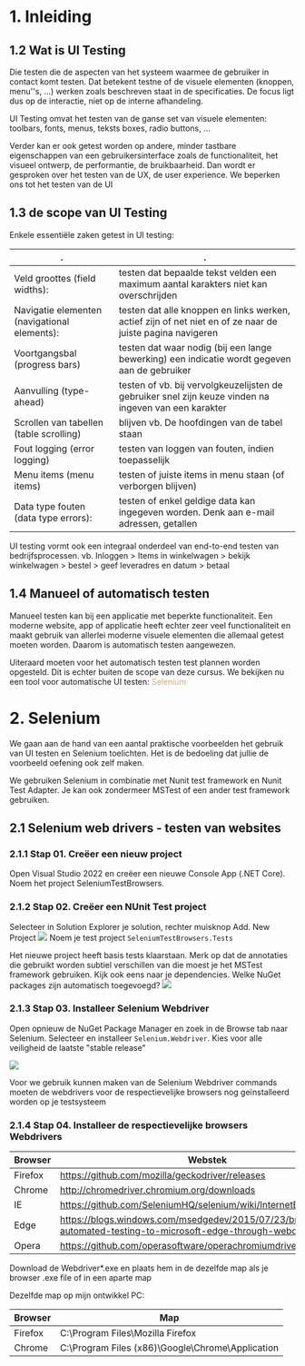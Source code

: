 # 1. Inleiding

## 1.2 Wat is UI Testing
Die testen die de aspecten van het systeem waarmee de gebruiker in contact komt testen. Dat betekent testne of de visuele elementen (knoppen, menu''s, ...) werken zoals beschreven staat in de specificaties. De focus ligt dus op de interactie, niet op de interne afhandeling.

UI Testing omvat het testen van de ganse set van visuele elementen: toolbars, fonts, menus, teksts boxes, radio buttons, ...

Verder kan er ook getest worden op andere, minder tastbare eigenschappen van een gebruikersinterface zoals de functionaliteit, het visueel ontwerp, de performantie, de bruikbaarheid. Dan wordt er gesproken over het testen van de UX, de user experience. We beperken ons tot het testen van de UI

## 1.3 de scope van UI Testing
Enkele essentiële zaken getest in UI testing:

| .                                            | .                                                                                                         |
| -------------------------------------------- | --------------------------------------------------------------------------------------------------------- |
| Veld groottes (field widths):                | testen dat bepaalde tekst velden een maximum aantal karakters niet kan overschrijden                      |
| Navigatie elementen (navigational elements): | testen dat alle knoppen en links werken, actief zijn of net niet en of ze naar de juiste pagina navigeren |
| Voortgangsbal (progress bars)                | testen dat waar nodig (bij een lange bewerking) een indicatie wordt gegeven aan de gebruiker              |
| Aanvulling (type-ahead)                      | testen of vb. bij vervolgkeuzelijsten de gebruiker snel zijn keuze vinden na ingeven van een karakter     |
| Scrollen van tabellen (table scrolling)      | blijven vb. De hoofdingen van de tabel staan                                                              |
| Fout logging (error logging)                 | testen van loggen van fouten, indien toepasselijk                                                         |
| Menu items (menu items)                      | testen of juiste items in menu staan (of verborgen blijven)                                               |
| Data type fouten (data type errors):         | testen of enkel geldige data kan ingegeven worden. Denk aan e-mail adressen, getallen                     |
UI testing vormt ook een integraal onderdeel van end-to-end testen van bedrijfsprocessen.
vb. Inloggen > Items in winkelwagen > bekijk winkelwagen > bestel > geef leveradres  en datum > betaal

## 1.4 Manueel of automatisch testen
Manueel testen kan bij een applicatie met beperkte functionaliteit. Een moderne website, app of applicatie heeft echter zeer veel functionaliteit en maakt gebruik van allerlei moderne visuele elementen die allemaal getest moeten worden. Daarom is automatisch testen aangewezen.

Uiteraard moeten voor het automatisch testen test plannen worden opgesteld. Dit is echter buiten de scope van deze cursus. We bekijken nu een tool voor automatische UI testen: <span style="color:#c8ab83;">Selenium</span>

# 2. Selenium
We gaan aan de hand van een aantal praktische voorbeelden het gebruik van UI testen en Selenium toelichten. Het is de bedoeling dat jullie de voorbeeld oefening ook zelf maken.

We gebruiken Selenium in combinatie met Nunit test framework en Nunit Test Adapter. Je kan ook zondermeer MSTest of een ander test framework gebruiken.

## 2.1 Selenium web drivers - testen van websites
### 2.1.1 Stap 01. Creëer een nieuw project
Open Visual Studio 2022 en creëer een nieuwe Console App (.NET Core). Noem het project SeleniumTestBrowsers.

### 2.1.2 Stap 02. Creëer een NUnit Test project
Selecteer in Solution Explorer je solution, rechter muisknop Add. New Project
![](https://apwt.gitbook.io/~gitbook/image?url=https%3A%2F%2F4058530821-files.gitbook.io%2F%7E%2Ffiles%2Fv0%2Fb%2Fgitbook-x-prod.appspot.com%2Fo%2Fspaces%252F-MGtJKh7Wy8QD_tjgVdu%252Fuploads%252F0aGwTQPCbIx3BIJeySDX%252Fimage.png%3Falt%3Dmedia%26token%3D87e20a11-527f-4c6c-ad44-5f5acb434639&width=768&dpr=4&quality=100&sign=16e1c81d&sv=1)
Noem je test project `SeleniumTestBrowsers.Tests`

Het nieuwe project heeft basis tests klaarstaan. Merk op dat de annotaties die gebruikt worden subtiel verschillen van die moest je het MSTest framework gebruiken. Kijk ook eens naar je dependencies. Welke NuGet packages zijn automatisch toegevoegd?
![](https://apwt.gitbook.io/~gitbook/image?url=https%3A%2F%2F4058530821-files.gitbook.io%2F%7E%2Ffiles%2Fv0%2Fb%2Fgitbook-x-prod.appspot.com%2Fo%2Fspaces%252F-MGtJKh7Wy8QD_tjgVdu%252Fuploads%252FC03SGbjKds242fV7kEk7%252Fimage.png%3Falt%3Dmedia%26token%3Ddeb92746-cc50-469b-9755-af95a692d3d4&width=768&dpr=4&quality=100&sign=6fd7ffb9&sv=1)

### 2.1.3 Stap 03. Installeer Selenium Webdriver
Open opnieuw de NuGet Package Manager en zoek in de Browse tab naar Selenium. Selecteer en installeer `Selenium.Webdriver`. Kies voor alle veiligheid de laatste "stable release"

![](https://apwt.gitbook.io/~gitbook/image?url=https%3A%2F%2F4058530821-files.gitbook.io%2F%7E%2Ffiles%2Fv0%2Fb%2Fgitbook-x-prod.appspot.com%2Fo%2Fspaces%252F-MGtJKh7Wy8QD_tjgVdu%252Fuploads%252F6SFQodRd0C7FHJONFT6d%252Fimage.png%3Falt%3Dmedia%26token%3D979c0d29-5c4b-4032-a161-77f1dd4f0c2f&width=768&dpr=4&quality=100&sign=17ebe862&sv=1)

Voor we gebruik kunnen maken van de Selenium Webdriver commands moeten de webdrivers voor de respectievelijke browsers nog geïnstalleerd worden op je testsysteem
### 2.1.4 Stap 04. Installeer de respectievelijke browsers Webdrivers

| Browser | Webstek                                                                                                        |
| ------- | -------------------------------------------------------------------------------------------------------------- |
| Firefox | https://github.com/mozilla/geckodriver/releases                                                                |
| Chrome  | http://chromedriver.chromium.org/downloads                                                                     |
| IE      | https://github.com/SeleniumHQ/selenium/wiki/InternetExplorerDriver                                             |
| Edge    | https://blogs.windows.com/msedgedev/2015/07/23/bringing-automated-testing-to-microsoft-edge-through-webdriver/ |
| Opera   | https://github.com/operasoftware/operachromiumdriver/releases                                                  |
Download de Webdriver*.exe en plaats hem in de dezelfde map als je browser .exe file of in een aparte map

Dezelfde map op mijn ontwikkel PC:

| Browser | Map                                              |
| ------- | ------------------------------------------------ |
| Firefox | C:\Program Files\Mozilla Firefox                 |
| Chrome  | C:\Program Files (x86)\Google\Chrome\Application |
